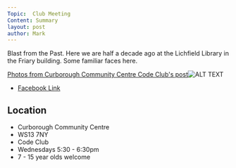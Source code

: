 ```yaml
---
Topic:  Club Meeting
Content: Summary
layout: post
author: Mark
---
```

Blast from the Past. Here we are half a decade ago at the Lichfield Library in the Friary building. Some familiar faces here.

[Photos from Curborough Community Centre Code Club's post](https://www.facebook.com/720665616418529/posts/830278695457220)![ALT TEXT](https://scontent.fbhx6-1.fna.fbcdn.net/v/t39.30808-6/387213894_830277065457383_3033680709786052851_n.jpg?stp=dst-jpg_p720x720&_nc_cat=106&ccb=1-7&_nc_sid=5f2048&_nc_ohc=ansYuvlqQCkAX8NObMz&_nc_ht=scontent.fbhx6-1.fna&edm=AKK4YLsEAAAA&oh=00_AfCM2rK6bZwJ-K8AV9legYcENa0Xm3KUnARwnBHDAUKpDA&oe=652B7483)

* [Facebook Link](https://www.facebook.com/720665616418529/posts/830278695457220)

## Location

* Curborough Community Centre
* WS13 7NY
* Code Club
* Wednesdays 5:30 - 6:30pm
* 7 - 15 year olds welcome


